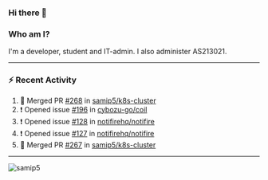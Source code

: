 ### Hi there 👋

### Who am I?
I'm a developer, student and IT-admin. I also administer AS213021.

---
### :zap: Recent Activity
<!--START_SECTION:activity-->
1. 🎉 Merged PR [#268](https://github.com/samip5/k8s-cluster/pull/268) in [samip5/k8s-cluster](https://github.com/samip5/k8s-cluster)
2. ❗️ Opened issue [#196](https://github.com/cybozu-go/coil/issues/196) in [cybozu-go/coil](https://github.com/cybozu-go/coil)
3. ❗️ Opened issue [#128](https://github.com/notifirehq/notifire/issues/128) in [notifirehq/notifire](https://github.com/notifirehq/notifire)
4. ❗️ Opened issue [#127](https://github.com/notifirehq/notifire/issues/127) in [notifirehq/notifire](https://github.com/notifirehq/notifire)
5. 🎉 Merged PR [#267](https://github.com/samip5/k8s-cluster/pull/267) in [samip5/k8s-cluster](https://github.com/samip5/k8s-cluster)
<!--END_SECTION:activity-->
---

<img align="center" src="https://github-readme-stats.vercel.app/api?username=samip5&show_icons=true" alt="samip5" />
